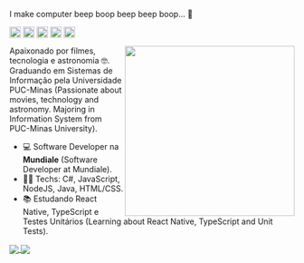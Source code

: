 I make computer beep boop beep beep boop... 🤖

<p align="left">
<a href="https://twitter.com/drzbraz" target="blank"><img align="center" src="https://cdn.jsdelivr.net/npm/simple-icons@3.0.1/icons/twitter.svg" alt="maykbrito" height="20" width="20" /></a>
<a href="https://linkedin.com/in/drzbraz" target="blank"><img align="center" src="https://cdn.jsdelivr.net/npm/simple-icons@3.0.1/icons/linkedin.svg" alt="maykbrito" height="20" width="20" /></a>
<a href="https://stackoverflow.com/users/12340656/daniel-braz" target="blank"><img align="center" src="https://cdn.jsdelivr.net/npm/simple-icons@3.0.1/icons/stackoverflow.svg" alt="maykbrito" height="20" width="20" /></a>
<a href="https://fb.com/drzbraz" target="blank"><img align="center" src="https://cdn.jsdelivr.net/npm/simple-icons@3.0.1/icons/facebook.svg" alt="maykbrito" height="20" width="20" /></a>
<a href="https://instagram.com/drzbraz" target="blank"><img align="center" src="https://cdn.jsdelivr.net/npm/simple-icons@3.0.1/icons/instagram.svg" alt="maykbrito" height="20" width="20" /></a>
</p>

<img align = "right"  width="300" src="https://media.giphy.com/media/kbRb4eyCNC0aMz5x68/giphy.gif"/>

Apaixonado por filmes, tecnologia e astronomia 🤓. Graduando em Sistemas de Informação pela Universidade PUC-Minas (Passionate about movies, technology and astronomy. Majoring in Information System from PUC-Minas University).

- 💻 Software Developer na **Mundiale** (Software Developer at Mundiale).
- 👨‍💻 Techs: C#, JavaScript, NodeJS, Java, HTML/CSS.
- :books: Estudando React Native, TypeScript e Testes Unitários (Learning about React Native, TypeScript and Unit Tests).

<a href="https://github-readme-stats.vercel.app/api?username=drzbraz">
  <img align = "center" src="https://github-readme-stats.vercel.app/api?username=drzbraz&show_icons=true"/>
</a>
<a href="https://github-readme-stats.vercel.app/api/top-langs/?username=drzbraz"/>
  <img align = "center" src="https://github-readme-stats.vercel.app/api/top-langs/?username=drzbraz&layout=compact"/>
</a>






